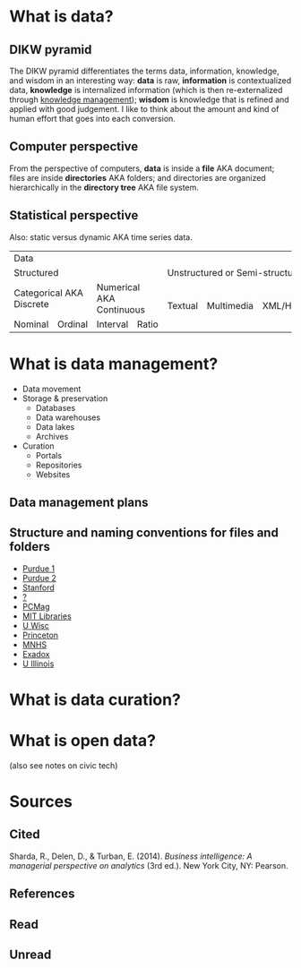 
# What is data?

## DIKW pyramid

The DIKW pyramid differentiates the terms data, information, knowledge, and wisdom in an interesting way: **data** is raw, **information** is contextualized data, **knowledge** is internalized information (which is then re-externalized through [knowledge management](https://jtkovacs.github.io/refs/km.html)); **wisdom** is knowledge that is refined and applied with good judgement. I like to think about the amount and kind of human effort that goes into each conversion.

## Computer perspective

From the perspective of computers, **data** is inside a **file** AKA document; files are inside **directories** AKA folders; and directories are organized hierarchically in the **directory tree** AKA file system.

## Statistical perspective

Also: static versus dynamic AKA time series data.

<table>
    <tr><td colspan=7>Data</td></tr>
    <tr><td colspan=4>Structured</td><td colspan=3>Unstructured or Semi-structured</td></tr>
    <tr><td colspan=2>Categorical AKA Discrete</td><td colspan=2>Numerical AKA Continuous</td><td rowspan=2>Textual</td><td rowspan=2>Multimedia</td><td rowspan=2>XML/HTML</td></tr>
    <tr><td>Nominal</td><td>Ordinal</td><td>Interval</td><td>Ratio</td></tr>
</table>



# What is data management?

- Data movement
- Storage & preservation
    - Databases
    - Data warehouses
    - Data lakes
    - Archives
- Curation
    - Portals
    - Repositories
    - Websites


## Data management plans


## Structure and naming conventions for files and folders

- [Purdue 1](http://guides.lib.purdue.edu/c.php?g=353013&p=2378293)
- [Purdue 2](http://guides.lib.purdue.edu/c.php?g=353013&p=2378293)
- [Stanford](https://library.stanford.edu/research/data-management-services/data-best-practices/best-practices-file-naming)
- [?](https://www2.le.ac.uk/services/research-data/organise-data/naming-files)
- [PCMag](http://www.pcmag.com/article2/0,2817,2385613,00.asp)
- [MIT Libraries](https://libraries.mit.edu/data-management/files/2014/05/FileOrg_20160121.pdf)
- [U Wisc](http://researchdata.wisc.edu/file-naming-and-versioning/)
- [Princeton](http://libguides.princeton.edu/c.php?g=102546&p=930626)
- [MNHS](http://www.mnhs.org/preserve/records/electronicrecords/erfnaming.php)
- [Exadox](http://www.exadox.com/en/articles/file-naming-convention-ten-rules-best-practice)
- [U Illinois](http://guides.library.illinois.edu/introdata/filenames)


# What is data curation?

# What is open data?

(also see notes on civic tech)



# Sources

## Cited

Sharda, R., Delen, D., & Turban, E. (2014). _Business intelligence: A managerial perspective on analytics_ (3rd ed.). New York City, NY: Pearson.

## References

## Read

## Unread
